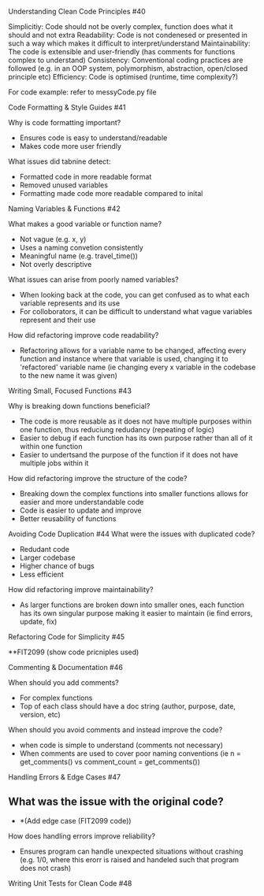 Understanding Clean Code Principles #40
 
 Simplicitiy: Code should not be overly complex, function does what it should and not extra
 Readability: Code is not condenesed or presented in such a way which makes it difficult to interpret/understand
 Maintainability: The code is extensible and user-friendly (has comments for functions complex to understand)
 Consistency: Conventional coding practices are followed (e.g. in an OOP system, polymorphism, abstraction, open/closed principle etc)
 Efficiency: Code is optimised (runtime, time complexity?)
 
 For code example: refer to messyCode.py file

Code Formatting & Style Guides #41

Why is code formatting important?
- Ensures code is easy to understand/readable
- Makes code more user friendly

What issues did tabnine detect:
- Formatted code in more readable format
- Removed unused variables
- Formatting made code more readable compared to inital

Naming Variables & Functions #42

What makes a good variable or function name?
- Not vague (e.g. x, y)
- Uses a naming convetion consistently
- Meaningful name (e.g. travel_time())
- Not overly descriptive

What issues can arise from poorly named variables?
- When looking back at the code, you can get confused as to what each variable represents and its use 
- For colloborators, it can be difficult to understand what vague variables represent and their use

How did refactoring improve code readability?
- Refactoring allows for a variable name to be changed, affecting every function and instance where that variable is used, changing it to 'refactored' variable name (ie changing every x variable in the codebase to the new name it was given)

Writing Small, Focused Functions #43

Why is breaking down functions beneficial?
- The code is more reusable as it does not have multiple purposes within one function, thus reduciung redudancy (repeating of logic)
- Easier to debug if each function has its own purpose rather than all of it within one function
- Easier to undertsand the purpose of the function if it does not have multiple jobs within it

How did refactoring improve the structure of the code?
- Breaking down the complex functions into smaller functions allows for easier and more understandable code
- Code is easier to update and improve
- Better reusability of functions

Avoiding Code Duplication #44
What were the issues with duplicated code?
- Redudant code
- Larger codebase
- Higher chance of bugs
- Less efficient

How did refactoring improve maintainability?
- As larger functions are broken down into smaller ones, each function has its own singular purpose making it easier to maintain (ie find errors, update, fix)

Refactoring Code for Simplicity #45


**FIT2099 (show code pricniples used)

Commenting & Documentation #46

When should you add comments?
- For complex functions
- Top of each class should have a doc string (author, purpose, date, version, etc)

When should you avoid comments and instead improve the code?
- when code is simple to understand (comments not necessary)
- When comments are used to cover poor naming conventions (ie n = get_comments() vs comment_count = get_comments())

Handling Errors & Edge Cases #47

What was the issue with the original code?
- 
- *(Add edge case (FIT2099 code))

How does handling errors improve reliability?
- Ensures program can handle unexpected situations without crashing (e.g. 1/0, where this erorr is raised and handeled such that program does not crash)

Writing Unit Tests for Clean Code #48

